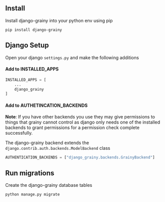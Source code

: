 ## Install

Install django-grainy into your python env using pip

```
pip install django-grainy
```

## Django Setup

Open your django ```settings.py``` and make the following additions

#### Add to INSTALLED_APPS

```py
INSTALLED_APPS = [
    ...
    django_grainy
]
```

#### Add to AUTHETINCATION_BACKENDS

**Note**: If you have other backends you use they may give permissions to things that grainy cannot control as django only needs one of the installed backends to grant permissions for a permission check complete successfully.

The django-grainy backend extends the ```django.contrib.auth.backends.ModelBackend``` class

```py
AUTHENTICATION_BACKENDS = ["django_grainy.backends.GrainyBackend"]
```

## Run migrations

Create the django-grainy database tables

```
python manage.py migrate
```
